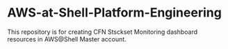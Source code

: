 # AWS-at-Shell-Platform-Engineering
This repository is for creating CFN Stsckset Monitoring dashboard resources in AWS@Shell Master account.